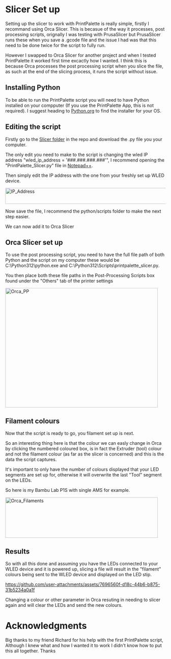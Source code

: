 # Slicer Set up

Setting up the slicer to work with PrintPalette is really simple, firstly I recommand using Orca Slicer. This is becasue of the way it processes, post processing scripts, orignally I was testing with PrusaSlicer but  PrusaSlicer runs these when you save a .gcode file and the issue I had was that this need to be done twice for the script to fully run.

However I swapped to Orca Slicer for another project and when I tested PrintPalette it worked first time excactly how I wanted. I think this is because Orca processes the post processing script when you slice the file, as such at the end of the slicing process, it runs the script without issue.

## Installing Python

To be able to run the PrintPalette script you will need to have Python installed on your compputer (If you use the PrintPalette App, this is not required). I suggest heading to [Python.org](https://www.python.org/) to find the installer for your OS.

## Editing the script

Firstly go to the [Slicer folder](https://github.com/Rushmere3D/PrintPalette/tree/main/Slicer) in the repo and download the .py file you your computer.

The only edit you need to make to the script is changing the wled IP address "wled_ip_address = '###.###.###.###'", I recommend opening the "PrintPalette_Slicer.py" file in [Notepad++](https://notepad-plus-plus.org/).

Then simply edit the IP address with the one from your freshly set up WLED device.

<img width="774" height="50" alt="IP_Address" src="https://github.com/user-attachments/assets/27eacf77-a08f-4b8e-9f11-be6585c03022" />

Now save the file, I recommend the python/scripts folder to make the next step easier.

We can now add it to Orca Slicer

## Orca Slicer set up

To use the post processing script, you need to have the full file path of both Python and the script on my computer these would be C:\Python312\python.exe and C:\Python312\Scripts\printpalette_slicer.py.

You then place both these file paths in the Post-Processing Scripts box found under the "Others" tab of the printer settings

<img width="479" height="374" alt="Orca_PP" src="https://github.com/user-attachments/assets/bf125251-c450-426e-8da6-a4dbe42d20c8" />

## Filament colours

Now that the script is ready to go, you filament set up is next.

So an interesting thing here is that the colour we can easly change in Orca by clicking the numbered coloured box, is in fact the Extruder (tool) colour and not the filament colour (as far as the slicer is concerned) and this is the data the script captures.

It's important to only have the number of colours displayed that your LED segments are set up for, otherwise it will overwrite the last "Tool" segment on the LEDs.

So here is my Bambu Lab P1S with single AMS for example.

<img width="479" height="127" alt="Orca_Filaments" src="https://github.com/user-attachments/assets/ff50fb4f-d4f5-4179-8185-13add2815d6a" />

## Results

So with all this done and assuming you have the LEDs connected to your WLED device and it is powered up, slicing a file will result in the "filament" colours being sent to the WLED device and displayed on the LED stip.

https://github.com/user-attachments/assets/7696560f-d18c-44b6-b875-31b5234a0a1f


Changing a colour or other parameter in Orca resuting in needing to slicer again and will clear the LEDs and send the new colours.

# Acknowledgments

Big thanks to my friend Richard for his help with the first PrintPalette script, Although I knew what and how I wanted it to work I didn't know how to put this all together. Thanks
